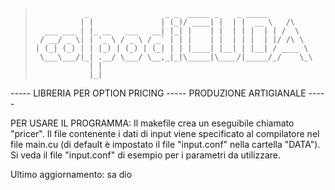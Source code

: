 > ```
>            _                 _ _  _____ _    _ _____          
>           | |               | (_)/ ____| |  | |  __ \   /\    
>   ___ ___ | |_ __   ___   __| |_| |    | |  | | |  | | /  \   
>  / __/ _ \| | '_ \ / _ \ / _` | | |    | |  | | |  | |/ /\ \  
> | (_| (_) | | |_) | (_) | (_| | | |____| |__| | |__| / ____ \ 
>  \___\___/|_| .__/ \___/ \__,_|_|\_____|\____/|_____/_/    \_\
>             | |                                               
>             |_|                                               
> ```  
    
----- LIBRERIA PER OPTION PRICING ----- PRODUZIONE ARTIGIANALE -----

PER USARE IL PROGRAMMA:
Il makefile crea un eseguibile chiamato "pricer".
Il file contenente i dati di input viene specificato al compilatore nel file main.cu (di default è impostato il file "input.conf" nella cartella "DATA").
Si veda il file "input.conf" di esempio per i parametri da utilizzare.

Ultimo aggiornamento: sa dio
